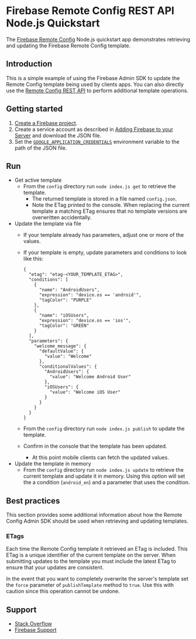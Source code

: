 Firebase Remote Config REST API Node.js Quickstart
===============================================

The [Firebase Remote Config](https://firebase.google.com/docs/remote-config/) Node.js quickstart app 
demonstrates retrieving and updating the Firebase Remote Config template.

Introduction
------------

This is a simple example of using the Firebase Admin SDK to update
the Remote Config template being used by clients apps. You can also directly
use the [Remote Config REST API](https://firebase.google.com/docs/remote-config/automate-rc#modify_remote_config_using_the_rest_api)
to perform additional template operations. 

Getting started
---------------

1. [Create a Firebase project](https://console.firebase.google.com).
2. Create a service account as described in [Adding Firebase to your Server](https://firebase.google.com/docs/admin/setup)
   and download the JSON file.
3. Set the [`GOOGLE_APPLICATION_CREDENTIALS`](https://firebase.google.com/docs/admin/setup#initialize-sdk)
   environment variable to the path of the JSON file.

Run
---

- Get active template
  - From the `config` directory run `node index.js get` to retrieve the template.
    - The returned template is stored in a file named `config.json`.
    - Note the ETag printed to the console. When replacing the current template
      a matching ETag ensures that no template versions are overwritten
      accidentally.
- Update the template via file
  - If your template already has parameters, adjust one or more of the values.
  - If your template is empty, update parameters and conditions to look like
    this:

        {
          "etag": "etag-<YOUR_TEMPLATE_ETAG>",
          "conditions": [
            {
              "name": "AndroidUsers",
              "expression": "device.os == 'android'",
              "tagColor": "PURPLE"
            },
            {
              "name": "iOSUsers",
              "expression": "device.os == 'ios'",
              "tagColor": "GREEN"
            }
          ],
          "parameters": {
            "welcome_message": {
              "defaultValue": {
                "value": "Welcome"
              },
              "conditionalValues": {
                "AndroidUsers": {
                  "value": "Welcome Android User"
                },
                "iOSUsers": {
                  "value": "Welcome iOS User"
                }
              }
            }
          }
        }

  - From the `config` directory run `node index.js publish` to update the template.
  - Confirm in the console that the template has been updated.
    - At this point mobile clients can fetch the updated values.
- Update the template in memory
  - From the `config` directory run `node index.js update` to retrieve the
    current template and update it in memory. Using this option will set the
    a condition (`android_en`) and a parameter that uses the condition.

Best practices
--------------

This section provides some additional information about how the Remote Config
Admin SDK should be used when retrieving and updating templates.

### ETags ###

Each time the Remote Config template it retrieved an ETag is included. This ETag is a
unique identifier of the current template on the server. When submitting updates
to the template you must include the latest ETag to ensure that your updates are consistent.

In the event that you want to completely overwrite the server's template set
the `force` parameter of `publishTemplate` method to `true`. Use this with
caution since this operation cannot be undone.

Support
-------

- [Stack Overflow](https://stackoverflow.com/questions/tagged/firebase-remote-config)
- [Firebase Support](https://firebase.google.com/support/)
